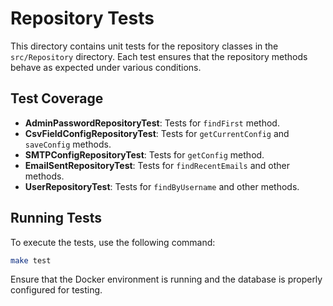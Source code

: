 # Repository Tests

This directory contains unit tests for the repository classes in the `src/Repository` directory. Each test ensures that the repository methods behave as expected under various conditions.

## Test Coverage

- **AdminPasswordRepositoryTest**: Tests for `findFirst` method.
- **CsvFieldConfigRepositoryTest**: Tests for `getCurrentConfig` and `saveConfig` methods.
- **SMTPConfigRepositoryTest**: Tests for `getConfig` method.
- **EmailSentRepositoryTest**: Tests for `findRecentEmails` and other methods.
- **UserRepositoryTest**: Tests for `findByUsername` and other methods.

## Running Tests

To execute the tests, use the following command:

```bash
make test
```

Ensure that the Docker environment is running and the database is properly configured for testing.
